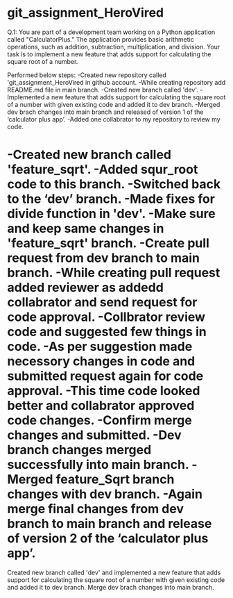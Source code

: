 # git_assignment_HeroVired
Q.1: You are part of a development team working on a Python application called "CalculatorPlus." The application provides basic arithmetic operations, such as addition, subtraction, multiplication, and division. Your task is to implement a new feature that adds support for calculating the square root of a number.

Performed below steps:
-Created new repository called 'git_assignment_HeroVired in github account.
-While creating repository add README.md file in main branch.
-Created new branch called 'dev'.
-Implemented a new feature that adds support for calculating the square root of a number with given existing code and added it to dev branch.
-Merged dev brach changes into main branch and released of version 1 of the ‘calculator plus app’.
-Added one collabrator to my repository to review my code.

-Created new branch called 'feature_sqrt'.
-Added squr_root code to this branch.
-Switched back to the ‘dev’ branch.
-Made fixes for divide function in 'dev'.
-Make sure and keep same changes in 'feature_sqrt' branch.
-Create pull request from dev branch to main branch.
-While creating pull request added reviewer as addedd collabrator and send request for code approval.
-Collbrator review code and suggested few things in code.
-As per suggestion made necessory changes in code and submitted request again for code approval.
-This time code looked better and collabrator approved code changes.
-Confirm merge changes and submitted.
-Dev branch changes merged successfully into main branch.
-Merged feature_Sqrt branch changes with dev branch.
-Again merge final changes from dev branch to main branch and release of version 2 of the ‘calculator plus app’.
=======
Created new branch called 'dev' and implemented a new feature that adds support for calculating the square root of a number with given existing code and added it to dev branch.
Merge dev brach changes into main branch.

